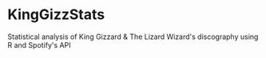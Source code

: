 # KingGizzStats
Statistical analysis of King Gizzard &amp; The Lizard Wizard's discography using R and Spotify's API
